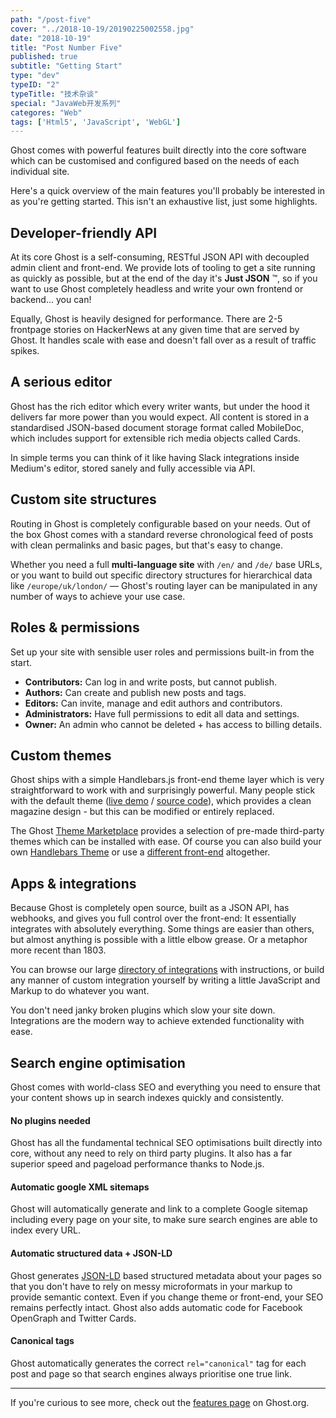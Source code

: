 ```yaml
---
path: "/post-five"
cover: "../2018-10-19/20190225002558.jpg"
date: "2018-10-19"
title: "Post Number Five"
published: true
subtitle: "Getting Start"
type: "dev"
typeID: "2"
typeTitle: "技术杂谈"
special: "JavaWeb开发系列"
categores: "Web"
tags: ['Html5', 'JavaScript', 'WebGL']
---
```


Ghost comes with powerful features built directly into the core software which can be customised and configured based on the needs of each individual site.

Here's a quick overview of the main features you'll probably be interested in as you're getting started. This isn't an exhaustive list, just some highlights.


## Developer-friendly API

At its core Ghost is a self-consuming, RESTful JSON API with decoupled admin client and front-end. We provide lots of tooling to get a site running as quickly as possible, but at the end of the day it's **Just JSON** ™️, so if you want to use Ghost completely headless and write your own frontend or backend... you can!

Equally, Ghost is heavily designed for performance. There are 2-5 frontpage stories on HackerNews at any given time that are served by Ghost. It handles scale with ease and doesn't fall over as a result of traffic spikes.


## A serious editor

Ghost has the rich editor which every writer wants, but under the hood it delivers far more power than you would expect. All content is stored in a standardised JSON-based document storage format called MobileDoc, which includes support for extensible rich media objects called Cards.

In simple terms you can think of it like having Slack integrations inside Medium's editor, stored sanely and fully accessible via API.


## Custom site structures

Routing in Ghost is completely configurable based on your needs. Out of the box Ghost comes with a standard reverse chronological feed of posts with clean permalinks and basic pages, but that's easy to change.

Whether you need a full **multi-language site** with `/en/` and `/de/` base URLs, or you want to build out specific directory structures for hierarchical data like `/europe/uk/london/` — Ghost's routing layer can be manipulated in any number of ways to achieve your use case.


## Roles & permissions

Set up your site with sensible user roles and permissions built-in from the start.

- **Contributors:** Can log in and write posts, but cannot publish.
- **Authors:** Can create and publish new posts and tags.
- **Editors:** Can invite, manage and edit authors and contributors.
- **Administrators:** Have full permissions to edit all data and settings.
- **Owner:** An admin who cannot be deleted + has access to billing details.


## Custom themes

Ghost ships with a simple Handlebars.js front-end theme layer which is very straightforward to work with and surprisingly powerful. Many people stick with the default theme ([live demo](https://demo.ghost.io) / [source code](https://github.com/tryghost/casper)), which provides a clean magazine design - but this can be modified or entirely replaced.

The Ghost [Theme Marketplace](https://marketplace.ghost.org) provides a selection of pre-made third-party themes which can be installed with ease. Of course you can also build your own [Handlebars Theme](/api/handlebars-themes/) or use a [different front-end](/api/) altogether.


## Apps & integrations

Because Ghost is completely open source, built as a JSON API, has webhooks, and gives you full control over the front-end: It essentially integrates with absolutely everything. Some things are easier than others, but almost anything is possible with a little elbow grease. Or a metaphor more recent than 1803.

You can browse our large [directory of integrations](/integrations/) with instructions, or build any manner of custom integration yourself by writing a little JavaScript and Markup to do whatever you want.

You don't need janky broken plugins which slow your site down. Integrations are the modern way to achieve extended functionality with ease.


## Search engine optimisation

Ghost comes with world-class SEO and everything you need to ensure that your content shows up in search indexes quickly and consistently.

#### No plugins needed

Ghost has all the fundamental technical SEO optimisations built directly into core, without any need to rely on third party plugins. It also has a far superior speed and pageload performance thanks to Node.js.

#### Automatic google XML sitemaps

Ghost will automatically generate and link to a complete Google sitemap including every page on your site, to make sure search engines are able to index every URL.

#### Automatic structured data + JSON-LD

Ghost generates [JSON-LD](https://developers.google.com/search/docs/guides/intro-structured-data) based structured metadata about your pages so that you don't have to rely on messy microformats in your markup to provide semantic context. Even if you change theme or front-end, your SEO remains perfectly intact. Ghost also adds automatic code for Facebook OpenGraph and Twitter Cards.

#### Canonical tags

Ghost automatically generates the correct `rel="canonical"` tag for each post and page so that search engines always prioritise one true link.

---

If you're curious to see more, check out the [features page](https://ghost.org/features/) on Ghost.org.
